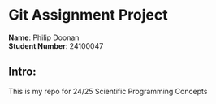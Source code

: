 # Git Assignment Project

__Name__: Philip Doonan  
__Student Number__: 24100047  

## Intro:
This is my repo for 24/25 Scientific Programming Concepts 
